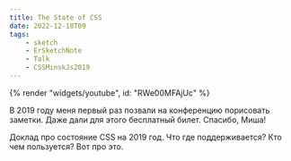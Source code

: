 ```yaml
---
title: The State of CSS
date: 2022-12-18T09
tags:
    - sketch
    - ErSketchNote
    - Talk
    - CSSMinskJs2019
---
```


{% render "widgets/youtube",  id: "RWe00MFAjUc" %}

В 2019 году меня первый раз позвали на конференцию порисовать заметки. Даже дали для этого бесплатный билет. Спасибо, Миша!

Доклад про состояние CSS на 2019 год. Что где поддерживается? Кто чем пользуется? Вот про это.
